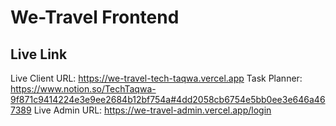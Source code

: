 # We-Travel Frontend

## Live Link
Live Client URL: https://we-travel-tech-taqwa.vercel.app
Task Planner: https://www.notion.so/TechTaqwa-9f871c9414224e3e9ee2684b12bf754a#4dd2058cb6754e5bb0ee3e646a467389
Live Admin URL: https://we-travel-admin.vercel.app/login
